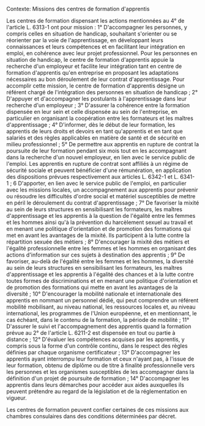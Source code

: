Contexte: Missions des centres de formation d'apprentis

Les centres de formation dispensant les actions mentionnées au 4° de l'article L. 6313-1 ont pour mission : 1° D'accompagner les personnes, y compris celles en situation de handicap, souhaitant s'orienter ou se réorienter par la voie de l'apprentissage, en développant leurs connaissances et leurs compétences et en facilitant leur intégration en emploi, en cohérence avec leur projet professionnel. Pour les personnes en situation de handicap, le centre de formation d'apprentis appuie la recherche d'un employeur et facilite leur intégration tant en centre de formation d'apprentis qu'en entreprise en proposant les adaptations nécessaires au bon déroulement de leur contrat d'apprentissage. Pour accomplir cette mission, le centre de formation d'apprentis désigne un référent chargé de l'intégration des personnes en situation de handicap ; 2° D'appuyer et d'accompagner les postulants à l'apprentissage dans leur recherche d'un employeur ; 3° D'assurer la cohérence entre la formation dispensée en leur sein et celle dispensée au sein de l'entreprise, en particulier en organisant la coopération entre les formateurs et les maîtres d'apprentissage ; 4° D'informer, dès le début de leur formation, les apprentis de leurs droits et devoirs en tant qu'apprentis et en tant que salariés et des règles applicables en matière de santé et de sécurité en milieu professionnel ; 5° De permettre aux apprentis en rupture de contrat la poursuite de leur formation pendant six mois tout en les accompagnant dans la recherche d'un nouvel employeur, en lien avec le service public de l'emploi. Les apprentis en rupture de contrat sont affiliés à un régime de sécurité sociale et peuvent bénéficier d'une rémunération, en application des dispositions prévues respectivement aux articles L. 6342-1 et L. 6341-1 ; 6 D'apporter, en lien avec le service public de l'emploi, en particulier avec les missions locales, un accompagnement aux apprentis pour prévenir ou résoudre les difficultés d'ordre social et matériel susceptibles de mettre en péril le déroulement du contrat d'apprentissage ; 7° De favoriser la mixité au sein de leurs structures en sensibilisant les formateurs, les maîtres d'apprentissage et les apprentis à la question de l'égalité entre les femmes et les hommes ainsi qu'à la prévention du harcèlement sexuel au travail et en menant une politique d'orientation et de promotion des formations qui met en avant les avantages de la mixité. Ils participent à la lutte contre la répartition sexuée des métiers ; 8° D'encourager la mixité des métiers et l'égalité professionnelle entre les femmes et les hommes en organisant des actions d'information sur ces sujets à destination des apprentis ; 9° De favoriser, au-delà de l'égalité entre les femmes et les hommes, la diversité au sein de leurs structures en sensibilisant les formateurs, les maîtres d'apprentissage et les apprentis à l'égalité des chances et à la lutte contre toutes formes de discriminations et en menant une politique d'orientation et de promotion des formations qui mette en avant les avantages de la diversité ; 10° D'encourager la mobilité nationale et internationale des apprentis en nommant un personnel dédié, qui peut comprendre un référent mobilité mobilisant, au niveau national, les ressources locales et, au niveau international, les programmes de l'Union européenne, et en mentionnant, le cas échéant, dans le contenu de la formation, la période de mobilité ; 11° D'assurer le suivi et l'accompagnement des apprentis quand la formation prévue au 2° de l'article L. 6211-2 est dispensée en tout ou partie à distance ; 12° D'évaluer les compétences acquises par les apprentis, y compris sous la forme d'un contrôle continu, dans le respect des règles définies par chaque organisme certificateur ; 13° D'accompagner les apprentis ayant interrompu leur formation et ceux n'ayant pas, à l'issue de leur formation, obtenu de diplôme ou de titre à finalité professionnelle vers les personnes et les organismes susceptibles de les accompagner dans la définition d'un projet de poursuite de formation ; 14° D'accompagner les apprentis dans leurs démarches pour accéder aux aides auxquelles ils peuvent prétendre au regard de la législation et de la réglementation en vigueur.

Les centres de formation peuvent confier certaines de ces missions aux chambres consulaires dans des conditions déterminées par décret.